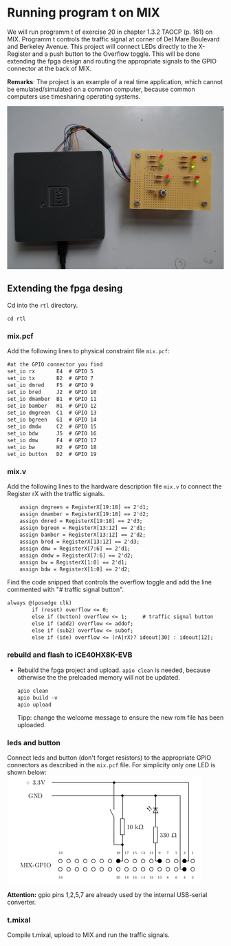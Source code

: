 # Running program t on MIX
We will run programm t of exercise 20 in chapter 1.3.2 TAOCP (p. 161) on MIX. Programm t controls the traffic signal at corner of Del Mare Boulevard and Berkeley Avenue. This project will connect LEDs directly to the X-Register and a push button to the  Overflow toggle. This will be done extending the fpga design and routing the appropriate signals to the GPIO connector at the back of MIX.

**Remarks**: The project is an example of a real time application, which cannot be emulated/simulated on a common computer, because common computers use timesharing operating systems.

![](../../pics/MIX_traffic.jpg)


## Extending the fpga desing

Cd into the `rtl` directory.
```
cd rtl
```
### mix.pcf
Add the following lines to physical constraint file `mix.pcf`:

```
#at the GPIO connector you find
set_io rx 		E4	# GPIO 5
set_io tx 		B2	# GPIO 7
set_io dmred 	F5	# GPIO 9
set_io bred 	J2	# GPIO 10
set_io dmamber 	B1	# GPIO 11
set_io bamber 	H1	# GPIO 12
set_io dmgreen 	C1	# GPIO 13
set_io bgreen 	G1	# GPIO 14
set_io dmdw 	C2	# GPIO 15
set_io bdw 		J5	# GPIO 16
set_io dmw 		F4	# GPIO 17
set_io bw 		H2	# GPIO 18
set_io button 	D2	# GPIO 19
```

### mix.v
Add the following lines to the hardware description file `mix.v` to connect the Register rX with the traffic signals.

```
	assign dmgreen = RegisterX[19:18] == 2'd1;
	assign dmamber = RegisterX[19:18] == 2'd2;
	assign dmred = RegisterX[19:18] == 2'd3;
	assign bgreen = RegisterX[13:12] == 2'd1;
	assign bamber = RegisterX[13:12] == 2'd2;
	assign bred = RegisterX[13:12] == 2'd3;
	assign dmw = RegisterX[7:6] == 2'd1;
	assign dmdw = RegisterX[7:6] == 2'd2;
	assign bw = RegisterX[1:0] == 2'd1;
	assign bdw = RegisterX[1:0] == 2'd2;
```

Find the code snipped that controls the overflow toggle and add the line commented with "# traffic signal button". 

```
always @(posedge clk)
		if (reset) overflow <= 0;
		else if (button) overflow <= 1;		# traffic signal button
		else if (add2) overflow <= addof;
		else if (sub2) overflow <= subof;
		else if (ide) overflow <= (rA|rX)? ideout[30] : ideout[12];

```
### rebuild and flash to iCE40HX8K-EVB

* Rebuild the fpga project and upload. `apio clean` is needed, because otherwise the the preloaded memory will not be updated.
	```
	apio clean
	apio build -v
	apio upload
	```
	
	Tipp: change the welcome message to ensure the new rom file has been uploaded.
	
### leds and button
Connect leds and button (don't forget resistors) to the appropriate GPIO connectors as described in the `mix.pcf` file. For simplicity only one LED is shown below:
![](../../pics/led_button.png)

**Attention:** gpio pins 1,2,5,7 are already used by the internal USB-serial converter. 

### t.mixal
Compile t.mixal, upload to MIX and run the traffic signals.